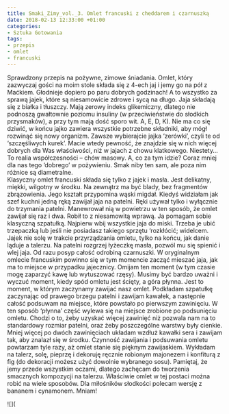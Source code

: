 ```yaml
---
title: Smaki_Zimy_vol._3. Omlet francuski z cheddarem i czarnuszką
date: 2018-02-13 12:33:00 +01:00
categories:
- Sztuka Gotowania
tags:
- przepis
- omlet
- francuski
---
```


<olela-narrative>
Sprawdzony przepis na pożywne, zimowe śniadania. Omlet, który zazwyczaj gości na moim stole składa się z 4-ech jaj i jemy go na pół z Maćkiem. Głodnieje dopiero po paru dobrych godzinach! A to wszystko za sprawą jajek, które są niesamowicie zdrowe i sycą na długo. Jaja składają się z białka i tłuszczy. Mają zerowy indeks glikemiczny, dlatego nie podnoszą gwałtownie poziomu insuliny (w przeciwieństwie do słodkich przysmaków), a przy tym mają dość sporo wit. A, E, D, K). Nie ma co się dziwić, w końcu jajko zawiera wszystkie potrzebne składniki, aby mógł rozwinąć się nowy organizm. Zawsze wybierajcie jajka ‘zerówki’, czyli te od ‘szczęśliwych kurek’. Macie wtedy pewność, że znajdzie się w nich więcej dobrych dla Was właściwości, niż w jajach z chowu klatkowego. Niestety… To realia współczesności – chów masowy. A, co za tym idzie? Coraz mniej dla nas tego ‘dobrego’ w pożywieniu. Smak niby ten sam, ale poza nim różnice są diametralne.
</olela-narrative>

<div>
  <Recipe
    title='Omlet francuski z cheddarem i czarnuszką'
    time='15 minut'
    level='łatwy'
    mealFor='2 osoby'
    photo='https://assets0.ello.co/uploads/asset/attachment/7141510/ello-optimized-b8df05b2.jpg'
    altText='Zdjęcie przedstawia ciemny talerz z perspektywy lotu ptaka, na talerzu znajduje się omlet jajeczny, biały sos, zielone listki. Całość na białym tle.'
  >
    <Ingredient title='jaja' quantity='4 sztuki' />
    <Ingredient title='masło' quantity='łyżeczka' />
    <Ingredient title='ser typu cheddar' quantity='3 plastry' />
    <Ingredient title='czarnuszka' quantity='szczypta' />
    <Ingredient title='sól, pieprz' quantity='szczypta' />
    <Method>
Klasyczny omlet francuski składa się tylko z jajek i masła. Jest delikatny, miękki, wilgotny w środku. Na zewnątrz ma być blady, bez fragmentów zbrązowienia. Jego kształt przypomina wąski migdał. Kiedyś widziałam jak szef kuchni jedną ręką zawijał jaja na patelni. Ręki używał tylko i wyłącznie do trzymania patelni. Manewrował nią w powietrzu w ten sposób, że omlet zawijał się raz i dwa. Robił to z niesamowitą wprawą. Ja pomagam sobie klasyczną szpatułką.
    </Method>
    <Method>
Najpierw wbij wszystkie jaja do miski. Trzeba je ubić trzepaczką lub jeśli nie posiadasz takiego sprzętu ‘rozkłócić; widelcem. Jajek nie solę w trakcie przyrządzania omletu, tylko na końcu, jak danie ląduje a talerzu. Na patelni rozgrzej łyżeczkę masła, pozwól mu się spienić i wlej jaja. Od razu posyp całość odrobiną czarnuszki. W oryginalnym omlecie francuskim powinno się w tym momencie zacząć mieszać jaja, jak ma to miejsce w przypadku jajecznicy. Omijam ten moment (w tym czasie mogę zaparzyć kawę lub wytuszować rzęsy). Musimy być bardzo uważni i wyczuć moment, kiedy spód omletu jest ścięty, a góra płynna. Jest to moment, w którym zaczynamy zawijać nasz omlet. Podkładam szpatułkę zaczynając od prawego brzegu patelni i zawijam kawałek, a następnie całość podsuwam na miejsce, które powstało po pierwszym zawinięciu. W ten sposób ‘płynna’ część wylewa się na miejsce zrobione po podsunięciu omletu. Chodzi o to, żeby uzyskać więcej zawinięć niż pozwala nam na to standardowy rozmiar patelni, oraz żeby poszczególne warstwy były cienkie. Mniej więcej po dwóch zawinięciach układam wzdłuż kawałki sera i zawijam tak, aby znalazł się w środku. Czynność zawijania i podsuwania omletu powtarzam tyle razy, aż omlet stanie się pięknym zawijaskiem. Wykładam na talerz, solę, pieprzę i dekoruję ręcznie robionym majonezem i konfiturą z fig (do dekoracji możesz użyć dowolnie wybranego sosu). 
    </Method>
    <Method>
Pamiętaj, że jemy przede wszystkim oczami, dlatego zachęcam do tworzenia smacznych kompozycji na talerzu. Właściwie omlet w tej postaci można robić na wiele sposobów. Dla miłośników słodkości polecam wersję z bananem i cynamonem. 
    </Method>
    <Method>
Mniam!
    </Method>
  </Recipe>
</div>

![](